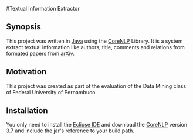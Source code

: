 #Textual Information Extractor

## Synopsis
This project was written in [Java](https://www.java.com/) using the [CoreNLP](https://stanfordnlp.github.io/CoreNLP/) Library. It is a system extract textual information like authors, title, comments and relations from formated papers from [arXiv](https://arxiv.org).

## Motivation
This project was created as part of the evaluation of the Data Mining class of Federal University of Pernambuco.

## Installation
You only need to install the [Eclipse IDE](https://www.eclipse.org/) and download the [CoreNLP](https://stanfordnlp.github.io/CoreNLP/) version 3.7 and include the jar's reference to your build path.
